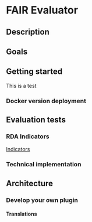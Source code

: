 # FAIR Evaluator

## Description

## Goals

## Getting started
This is  a test

### Docker version deployment

## Evaluation tests

### RDA Indicators

[Indicators](indicators.md)

### Technical implementation

## Architecture

### Develop your own plugin

#### Translations
